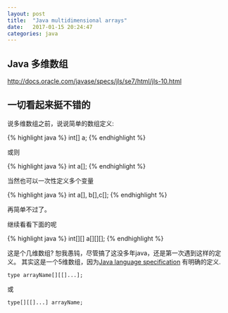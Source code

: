 ```yaml
---
layout: post
title:  "Java multidimensional arrays"
date:   2017-01-15 20:24:47
categories: java
---
```


Java 多维数组
-------------------------------------

http://docs.oracle.com/javase/specs/jls/se7/html/jls-10.html

## 一切看起来挺不错的

说多维数组之前，说说简单的数组定义:

{% highlight java %}
int[] a;
{% endhighlight %}

或则

{% highlight java %}
int a[];
{% endhighlight %}

当然也可以一次性定义多个变量

{% highlight java %}
int a[], b[],c[];
{% endhighlight %}

再简单不过了。

继续看看下面的呢

{% highlight java %}
int[][] a[][][];
{% endhighlight %}

这是个几维数组?
恕我愚钝，尽管搞了这没多年java，还是第一次遇到这样的定义。
其实这是一个5维数组，因为[Java language specification](http://docs.oracle.com/javase/specs/jls/se7/html/jls-10.html) 有明确的定义.

```
type arrayName[][[]...];
```
或

```
type[][[]...] arrayName;
```
